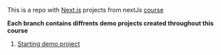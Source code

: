 This is a repo with [Next.js](https://nextjs.org/) projects from nextJs [course](https://ua.udemy.com/course/nextjs-react-the-complete-guide/learn/lecture/25145028#overview)

**Each branch contains diffrents demo projects created throughout this course**

1. [Starting demo project](https://github.com/kujo205/nextjs/tree/demo-1)
